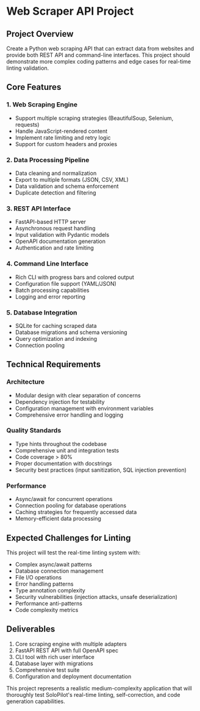 # Web Scraper API Project

## Project Overview
Create a Python web scraping API that can extract data from websites and provide both REST API and command-line interfaces. This project should demonstrate more complex coding patterns and edge cases for real-time linting validation.

## Core Features

### 1. Web Scraping Engine
- Support multiple scraping strategies (BeautifulSoup, Selenium, requests)
- Handle JavaScript-rendered content
- Implement rate limiting and retry logic
- Support for custom headers and proxies

### 2. Data Processing Pipeline
- Data cleaning and normalization
- Export to multiple formats (JSON, CSV, XML)
- Data validation and schema enforcement
- Duplicate detection and filtering

### 3. REST API Interface
- FastAPI-based HTTP server
- Asynchronous request handling
- Input validation with Pydantic models
- OpenAPI documentation generation
- Authentication and rate limiting

### 4. Command Line Interface
- Rich CLI with progress bars and colored output
- Configuration file support (YAML/JSON)
- Batch processing capabilities
- Logging and error reporting

### 5. Database Integration
- SQLite for caching scraped data
- Database migrations and schema versioning
- Query optimization and indexing
- Connection pooling

## Technical Requirements

### Architecture
- Modular design with clear separation of concerns
- Dependency injection for testability
- Configuration management with environment variables
- Comprehensive error handling and logging

### Quality Standards
- Type hints throughout the codebase
- Comprehensive unit and integration tests
- Code coverage > 80%
- Proper documentation with docstrings
- Security best practices (input sanitization, SQL injection prevention)

### Performance
- Async/await for concurrent operations
- Connection pooling for database operations
- Caching strategies for frequently accessed data
- Memory-efficient data processing

## Expected Challenges for Linting
This project will test the real-time linting system with:
- Complex async/await patterns
- Database connection management
- File I/O operations
- Error handling patterns
- Type annotation complexity
- Security vulnerabilities (injection attacks, unsafe deserialization)
- Performance anti-patterns
- Code complexity metrics

## Deliverables
1. Core scraping engine with multiple adapters
2. FastAPI REST API with full OpenAPI spec
3. CLI tool with rich user interface
4. Database layer with migrations
5. Comprehensive test suite
6. Configuration and deployment documentation

This project represents a realistic medium-complexity application that will thoroughly test SoloPilot's real-time linting, self-correction, and code generation capabilities.
